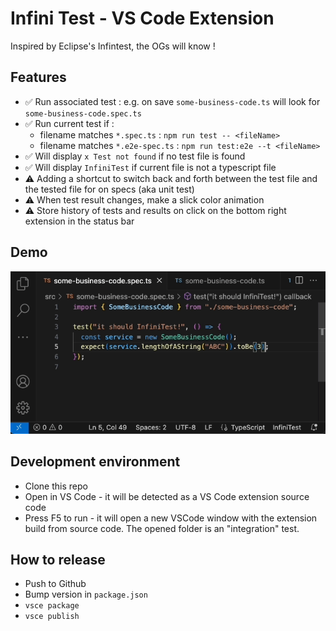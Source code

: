 # Infini Test - VS Code Extension

Inspired by Eclipse's Infintest, the OGs will know !

## Features

- ✅ Run associated test : e.g. on save `some-business-code.ts` will look for `some-business-code.spec.ts`
- ✅ Run current test if :
  - filename matches `*.spec.ts` : `npm run test -- <fileName>`
  - filename matches `*.e2e-spec.ts` : `npm run test:e2e --t <fileName>`
- ✅ Will display `x Test not found` if no test file is found
- ✅ Will display `InfiniTest` if current file is not a typescript file
- ⚠️ Adding a shortcut to switch back and forth between the test file and the tested file for on specs (aka unit test)
- ⚠️ When test result changes, make a slick color animation
- ⚠️ Store history of tests and results on click on the bottom right extension in the status bar

## Demo

![Demo](demo.gif)

## Development environment

- Clone this repo
- Open in VS Code - it will be detected as a VS Code extension source code
- Press F5 to run - it will open a new VSCode window with the extension build from source code. The opened folder is an "integration" test.

## How to release

- Push to Github
- Bump version in `package.json`
- `vsce package`
- `vsce publish`

